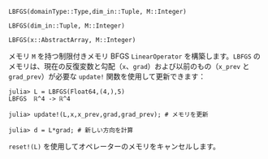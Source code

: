 `LBFGS(domainType::Type,dim_in::Tuple, M::Integer)`

`LBFGS(dim_in::Tuple, M::Integer)`

`LBFGS(x::AbstractArray, M::Integer)`

メモリ `M` を持つ制限付きメモリ BFGS `LinearOperator` を構築します。`LBFGS` のメモリは、現在の反復変数と勾配（`x`、`grad`）および以前のもの（`x_prev` と `grad_prev`）が必要な `update!` 関数を使用して更新できます：

```
julia> L = LBFGS(Float64,(4,),5)
LBFGS  ℝ^4 -> ℝ^4

julia> update!(L,x,x_prev,grad,grad_prev); # メモリを更新

julia> d = L*grad; # 新しい方向を計算

```

`reset!(L)` を使用してオペレーターのメモリをキャンセルします。
